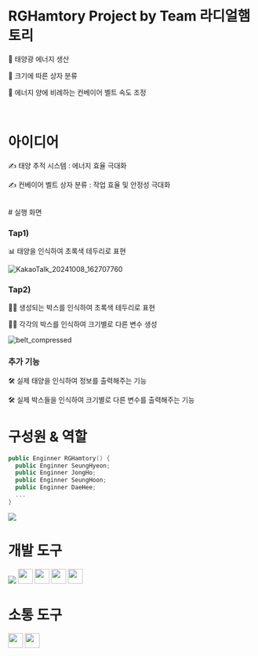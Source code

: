 # RGHamtory Project by Team 라디얼햄토리


🔎 태양광 에너지 생산

🔎 크기에 따른 상자 분류

🔎 에너지 양에 비례하는 컨베이어 벨트 속도 조정

<br>

# 아이디어

✍ 태양 추적 시스템 : 에너지 효율 극대화

✍ 컨베이어 벨트 상자 분류 : 작업 효율 및 안정성 극대화

<br>
# 실행 화면

### Tap1)

📊 태양을 인식하여 초록색 테두리로 표현

![KakaoTalk_20241008_162707760](https://github.com/user-attachments/assets/e9ccccbd-f755-40f0-a514-43f5ede5db26)


### Tap2)

🙋‍♀️ 생성되는 박스를 인식하여 초록색 테두리로 표현

🙋‍♂️ 각각의 박스를 인식하여 크기별로 다른 변수 생성

![belt_compressed](https://github.com/user-attachments/assets/bb875874-77c8-42f4-824a-c31aa27882c2)


### 추가 기능

🛠️	실제 태양을 인식하여 정보를 출력해주는 기능

🛠️	실제 박스들을 인식하여 크기별로 다른 변수를 출력해주는 기능


# 구성원 & 역할
```swift
public Enginner RGHamtory() {
  public Enginner SeungHyeon;
  public Enginner JongHo;
  public Enginner SeungHoon;
  public Enginner DaeHee;
  ...
}

```

<img src="https://github.com/user-attachments/assets/57e3def2-ee38-4019-a5b1-ceaad46e973c">



# 개발 도구

<img src="https://img.shields.io/badge/python-3776AB?style=for-the-badge&logo=python&logoColor=white">
<img src="https://img.shields.io/badge/-WPF-0078D7?style=flat&logo=windows&logoColor=white" style="height: 30px;">
<img src="https://img.shields.io/badge/-LiveChart-0078D7?style=flat&logo=windows&logoColor=white" style="height: 30px;">
<img src="https://img.shields.io/badge/-XG5000-0078D7?style=flat&logo=windows&logoColor=white" style="height: 30px;">
<img src="https://img.shields.io/badge/-PyCharm-0078D7?style=flat&logo=windows&logoColor=white" style="height: 30px;">


# 소통 도구

<img src ="https://img.shields.io/badge/github-181717?logo=github&style=flat" style="height: 30px;">
<img src ="https://img.shields.io/badge/slack-4A154B?logo=slack&style=flat" style="height: 30px;">
